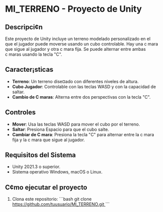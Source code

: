 # MI_TERRENO - Proyecto de Unity 
 
## Descripci¢n 
Este proyecto de Unity incluye un terreno modelado personalizado en el que el jugador puede moverse usando un cubo controlable. Hay una c mara que sigue al jugador y otra c mara fija. Se puede alternar entre ambas c maras usando la tecla "C". 
 
## Caracter¡sticas 
- **Terreno**: Un terreno dise¤ado con diferentes niveles de altura. 
- **Cubo Jugador**: Controlable con las teclas WASD y con la capacidad de saltar. 
- **Cambio de C maras**: Alterna entre dos perspectivas con la tecla "C". 
 
## Controles 
- **Mover**: Usa las teclas WASD para mover el cubo por el terreno. 
- **Saltar**: Presiona Espacio para que el cubo salte. 
- **Cambiar de C mara**: Presiona la tecla "C" para alternar entre la c mara fija y la c mara que sigue al jugador. 
 
## Requisitos del Sistema 
- Unity 2021.3 o superior. 
- Sistema operativo Windows, macOS o Linux. 
 
## C¢mo ejecutar el proyecto 
1. Clona este repositorio: 
   \`\`\`bash 
   git clone [https://github.com/tuusuario/MI_TERRENO.git ](https://github.com/DiegoCorrea07/MY_FIRST_TERRAIN_UNITY.git)
   \`\`\` 
